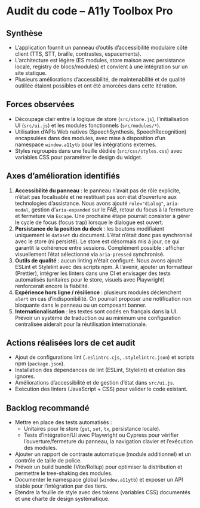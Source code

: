 # Audit du code – A11y Toolbox Pro

## Synthèse
- L’application fournit un panneau d’outils d’accessibilité modulaire côté client (TTS, STT, braille, contrastes, espacements).
- L’architecture est légère (ES modules, store maison avec persistance locale, registry de blocs/modules) et convient à une intégration sur un site statique.
- Plusieurs améliorations d’accessibilité, de maintenabilité et de qualité outillée étaient possibles et ont été amorcées dans cette itération.

## Forces observées
- Découpage clair entre la logique de store (`src/store.js`), l’initialisation UI (`src/ui.js`) et les modules fonctionnels (`src/modules/*`).
- Utilisation d’APIs Web natives (SpeechSynthesis, SpeechRecognition) encapsulées dans des modules, avec mise à disposition d’un namespace `window.a11ytb` pour les intégrations externes.
- Styles regroupés dans une feuille dédiée (`src/css/styles.css`) avec variables CSS pour paramétrer le design du widget.

## Axes d’amélioration identifiés
1. **Accessibilité du panneau** : le panneau n’avait pas de rôle explicite, n’était pas focalisable et ne restituait pas son état d’ouverture aux technologies d’assistance. Nous avons ajouté `role="dialog"`, `aria-modal`, gestion d’`aria-expanded` sur le FAB, retour du focus à la fermeture et fermeture via `Escape`. Une prochaine étape pourrait consister à gérer le cycle de focus (focus trap) lorsque le dialogue est ouvert.
2. **Persistance de la position du dock** : les boutons modifiaient uniquement le `dataset` du document. L’état n’était donc pas synchronisé avec le store (ni persisté). Le store est désormais mis à jour, ce qui garantit la cohérence entre sessions. Complément possible : afficher visuellement l’état sélectionné via `aria-pressed` synchronisé.
3. **Outils de qualité** : aucun linting n’était configuré. Nous avons ajouté ESLint et Stylelint avec des scripts npm. À l’avenir, ajouter un formatteur (Prettier), intégrer les linters dans une CI et envisager des tests automatisés (unitaires pour le store, visuels avec Playwright) renforcerait encore la fiabilité.
4. **Expérience hors ligne / résilience** : plusieurs modules déclenchent `alert` en cas d’indisponibilité. On pourrait proposer une notification non bloquante dans le panneau ou un composant banner.
5. **Internationalisation** : les textes sont codés en français dans la UI. Prévoir un système de traduction ou au minimum une configuration centralisée aiderait pour la réutilisation internationale.

## Actions réalisées lors de cet audit
- Ajout de configurations lint (`.eslintrc.cjs`, `.stylelintrc.json`) et scripts npm (`package.json`).
- Installation des dépendances de lint (ESLint, Stylelint) et création des ignores.
- Améliorations d’accessibilité et de gestion d’état dans `src/ui.js`.
- Exécution des linters (JavaScript + CSS) pour valider le code existant.

## Backlog recommandé
- Mettre en place des tests automatisés :
  - Unitaires pour le store (`get`, `set`, `tx`, persistance locale).
  - Tests d’intégration/UI avec Playwright ou Cypress pour vérifier l’ouverture/fermeture du panneau, la navigation clavier et l’exécution des modules.
- Ajouter un rapport de contraste automatique (module additionnel) et un contrôle de taille de police.
- Prévoir un build bundlé (Vite/Rollup) pour optimiser la distribution et permettre le tree-shaking des modules.
- Documenter le namespace global (`window.a11ytb`) et exposer un API stable pour l’intégration par des tiers.
- Étendre la feuille de style avec des tokens (variables CSS) documentés et une charte de design systématique.

